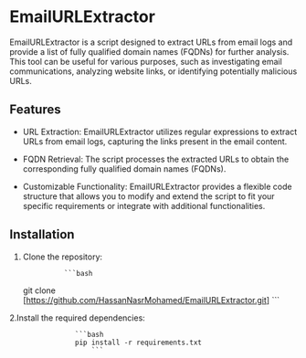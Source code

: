 # EmailURLExtractor
 EmailURLExtractor is a script designed to extract URLs from email logs and provide a list of fully qualified domain names (FQDNs) for further analysis. This tool can be useful for various purposes, such as investigating email communications, analyzing website links, or identifying potentially malicious URLs.
 
## Features

- URL Extraction: EmailURLExtractor utilizes regular expressions to extract URLs from email logs, capturing the links present in the email content.

- FQDN Retrieval: The script processes the extracted URLs to obtain the corresponding fully qualified domain names (FQDNs).

- Customizable Functionality: EmailURLExtractor provides a flexible code structure that allows you to modify and extend the script to fit your specific requirements or integrate with additional functionalities.

## Installation

1. Clone the repository:

				 ```bash
   git clone [https://github.com/HassanNasrMohamed/EmailURLExtractor.git]
						```

2.Install the required dependencies:

					```bash
					pip install -r requirements.txt
						```
